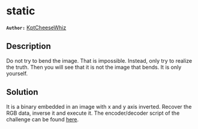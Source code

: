 # static

**`Author:`** [KptCheeseWhiz](https://github.com/KptCheeseWhiz)

## Description

Do not try to bend the image. That is impossible. Instead, only try to realize the truth.
Then you will see that it is not the image that bends. It is only yourself.

## Solution

It is a binary embedded in an image with x and y axis inverted. Recover the RGB data, inverse it and execute it.
The encoder/decoder script of the challenge can be found [here](src/bin2img.py).


